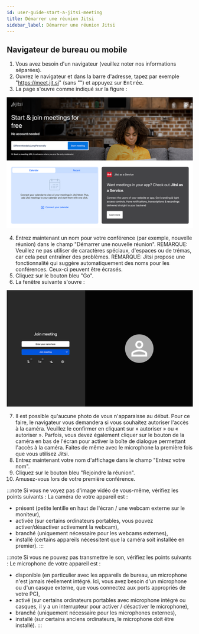 ```yaml
---
id: user-guide-start-a-jitsi-meeting
title: Démarrer une réunion Jitsi
sidebar_label: Démarrer une réunion Jitsi
---
```


## Navigateur de bureau ou mobile

1. Vous avez besoin d'un navigateur (veuillez noter nos informations séparées).
2. Ouvrez le navigateur et dans la barre d'adresse, tapez par exemple "https://meet.jit.si" (sans "") et appuyez sur <kbd>Entrée</kbd>.
3. La page s'ouvre comme indiqué sur la figure :

![screenshot 1](../assets/user_guide_start_meeting.png "screenshot 1")

4. Entrez maintenant un nom pour votre conférence (par exemple, nouvelle réunion) dans le champ "Démarrer une nouvelle réunion".
REMARQUE: Veuillez ne pas utiliser de caractères spéciaux, d'espaces ou de trémas, car cela peut entraîner des problèmes.
REMARQUE: Jitsi propose une fonctionnalité qui suggère automatiquement des noms pour les conférences. Ceux-ci peuvent être écrasés.
5. Cliquez sur le bouton bleu "Go".
6. La fenêtre suivante s'ouvre :

![screenshot 2](../assets/user_guide_join_meeting.png "screenshot 2")

7. Il est possible qu'aucune photo de vous n'apparaisse au début. Pour ce faire, le navigateur vous demandera si vous souhaitez autoriser l'accès à la caméra. Veuillez le confirmer en cliquant sur « autoriser » ou « autoriser ». Parfois, vous devez également cliquer sur le bouton de la caméra en bas de l'écran pour activer la boîte de dialogue permettant l'accès à la caméra. Faites de même avec le microphone la première fois que vous utilisez Jitsi.
8. Entrez maintenant votre nom d'affichage dans le champ "Entrez votre nom".
9. Cliquez sur le bouton bleu "Rejoindre la réunion".
10. Amusez-vous lors de votre première conférence.

:::note
Si vous ne voyez pas d'image vidéo de vous-même, vérifiez les points suivants :
La caméra de votre appareil est :
- présent (petite lentille en haut de l'écran / une webcam externe sur le moniteur),
- activée (sur certains ordinateurs portables, vous pouvez activer/désactiver activement la webcam),
- branché (uniquement nécessaire pour les webcams externes),
- installé (certains appareils nécessitent que la caméra soit installée en premier).
:::

:::note
Si vous ne pouvez pas transmettre le son, vérifiez les points suivants :
Le microphone de votre appareil est :
- disponible (en particulier avec les appareils de bureau, un microphone n'est jamais réellement intégré. Ici, vous avez besoin d'un microphone ou d'un casque externe, que vous connectez aux ports appropriés de votre PC),
- activé (sur certains ordinateurs portables avec microphone intégré ou casques, il y a un interrupteur pour activer / désactiver le microphone),
- branché (uniquement nécessaire pour les microphones externes),
- installé (sur certains anciens ordinateurs, le microphone doit être installé).
:::
